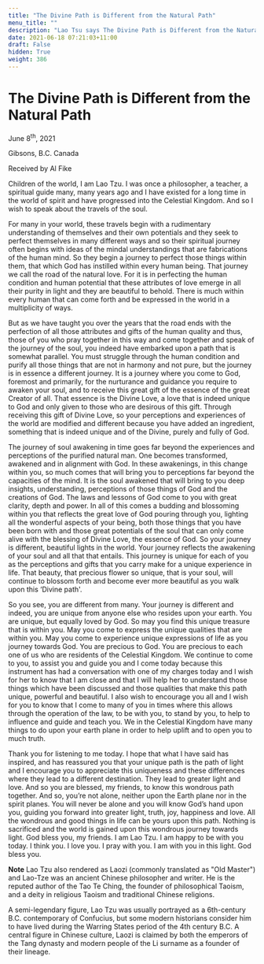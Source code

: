 ```yaml
---
title: "The Divine Path is Different from the Natural Path"
menu_title: ""
description: "Lao Tsu says The Divine Path is Different from the Natural Path"
date: 2021-06-18 07:21:03+11:00
draft: False
hidden: True
weight: 386
---
```

# The Divine Path is Different from the Natural Path

June 8<sup>th</sup>, 2021

Gibsons, B.C. Canada

Received by Al Fike


Children of the world, I am Lao Tzu. I was once a philosopher, a teacher, a spiritual guide many, many years ago and I have existed for a long time in the world of spirit and have progressed into the Celestial Kingdom. And so I wish to speak about the travels of the soul. 

For many in your world, these travels begin with a rudimentary understanding of themselves and their own potentials and they seek to perfect themselves in many different ways and so their spiritual journey often begins with ideas of the mindal understandings that are fabrications of the human mind. So they begin a journey to perfect those things within them, that which God has instilled within every human being. That journey we call the road of the natural love. For it is in perfecting the human condition and human potential that these attributes of love emerge in all their purity in light and they are beautiful to behold. There is much within every human that can come forth and be expressed in the world in a multiplicity of ways.

But as we have taught you over the years that the road ends with the perfection of all those attributes and gifts of the human quality and thus, those of you who pray together in this way and come together and speak of the journey of the soul, you indeed have embarked upon a path that is somewhat parallel. You must struggle through the human condition and purify all those things that are not in harmony and not pure, but the journey is in essence a different journey. It is a journey where you come to God, foremost and primarily, for the nurturance and guidance you require to awaken your soul, and to receive this great gift of the essence of the great Creator of all. That essence is the Divine Love, a love that is indeed unique to God and only given to those who are desirous of this gift. Through receiving this gift of Divine Love, so your perceptions and experiences of the world are modified and different because you have added an ingredient, something that is indeed unique and of the Divine, purely and fully of God.

The journey of soul awakening in time goes far beyond the experiences and perceptions of the purified natural man. One becomes transformed, awakened and in alignment with God. In these awakenings, in this change within you, so much comes that will bring you to perceptions far beyond the capacities of the mind. It is the soul awakened that will bring to you deep insights, understanding, perceptions of those things of God and the creations of God. The laws and lessons of God come to you with great clarity, depth and power. In all of this comes a budding and blossoming within you that reflects the great love of God pouring through you, lighting all the wonderful aspects of your being, both those things that you have been born with and those great potentials of the soul that can only come alive with the blessing of Divine Love, the essence of God. So your journey is different, beautiful lights in the world. Your journey reflects the awakening of your soul and all that that entails. This journey is unique for each of you as the perceptions and gifts that you carry make for  a unique experience in life. That beauty, that precious flower so unique, that is your soul, will continue to blossom forth and become ever more beautiful as you walk upon this ‘Divine path'.

So you see, you are different from many. Your journey is different and indeed, you are unique from anyone else who resides upon your earth. You are unique, but equally loved by God. So may you find this unique treasure that is within you. May you come to express the unique qualities that are within you. May you come to experience unique expressions of life as you journey towards God. You are precious to God. You are precious to each one of us who are residents of the Celestial Kingdom. We continue to come to you, to assist you and guide you and I come today because this instrument has had a conversation with one of my charges today and I wish for her to know that I am close and that I will help her to understand those things which have been discussed and those qualities that make this path unique, powerful and beautiful. I also wish to encourage you all and I wish for you to know that I come to many of you in times where this allows through the operation of the law, to be with you, to stand by you, to help to influence and guide and teach you. We in the Celestial Kingdom have many things to do upon your earth plane in order to help uplift and to open you to much truth.

Thank you for listening to me today. I hope that what I have said has inspired, and has reassured you that your unique path is the path of light and I encourage you to appreciate this uniqueness and these differences where they lead to a different destination. They lead to greater light and love. And so you are blessed, my friends, to know this wondrous path together. And so, you’re not alone, neither upon the Earth plane nor in the spirit planes. You will never be alone and you will know God’s hand upon you, guiding you forward into greater light, truth, joy, happiness and love. All the wondrous and good things in life can be yours upon this path. Nothing is sacrificed and the world is gained upon this wondrous journey towards light. God bless you, my friends. I am Lao Tzu. I am happy to be with you today. I think you. I love you. I pray with you. I am with you in this light. God bless you. 

**Note** Lao Tzu also rendered as Laozi (commonly translated as "Old Master") and Lao-Tze  was an ancient Chinese philosopher and writer. He is the reputed author of the Tao Te Ching, the founder of philosophical Taoism, and a deity in religious Taoism and traditional Chinese religions.

A semi-legendary figure, Lao Tzu was usually portrayed as a 6th-century B.C. contemporary of Confucius, but some modern historians consider him to have lived during the Warring States period of the 4th century B.C. A central figure in Chinese culture, Laozi is claimed by both the emperors of the Tang dynasty and modern people of the Li surname as a founder of their lineage.